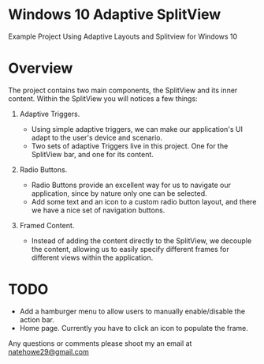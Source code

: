 # Windows 10 Adaptive SplitView
Example Project Using Adaptive Layouts and Splitview for Windows 10

# Overview

The project contains two main components, the SplitView and its inner content. Within the SplitView you will notices a few things:

1. Adaptive Triggers.

	- Using simple adaptive triggers, we can make our application's UI adapt to the user's device and scenario.
	- Two sets of adaptive Triggers live in this project. One for the SplitView bar, and one for its content.

2. Radio Buttons.

	- Radio Buttons provide an excellent way for us to navigate our application, since by nature only one can be selected.
	- Add some text and an icon to a custom radio button layout, and there we have a nice set of navigation buttons.

3. Framed Content.

	- Instead of adding the content directly to the SplitView, we decouple the content, allowing us to easily specify different frames 
      for different views within the application.

# TODO

- Add a hamburger menu to allow users to manually enable/disable the action bar.
- Home page. Currently you have to click an icon to populate the frame.

Any questions or comments please shoot my an email at natehowe29@gmail.com
